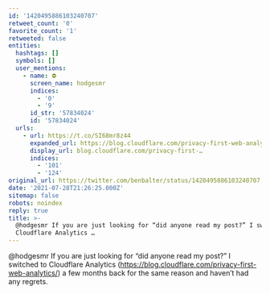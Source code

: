 ```yaml
---
id: '1420495886103240707'
retweet_count: '0'
favorite_count: '1'
retweeted: false
entities:
  hashtags: []
  symbols: []
  user_mentions:
    - name: ⛔️
      screen_name: hodgesmr
      indices:
        - '0'
        - '9'
      id_str: '57834024'
      id: '57834024'
  urls:
    - url: https://t.co/SI68mr8z44
      expanded_url: https://blog.cloudflare.com/privacy-first-web-analytics/
      display_url: blog.cloudflare.com/privacy-first-…
      indices:
        - '101'
        - '124'
original_url: https://twitter.com/benbalter/status/1420495886103240707
date: '2021-07-28T21:26:25.000Z'
sitemap: false
robots: noindex
reply: true
title: >-
  @hodgesmr If you are just looking for “did anyone read my post?” I switched to
  Cloudflare Analytics …
---
```


@hodgesmr If you are just looking for “did anyone read my post?” I switched to Cloudflare Analytics (https://blog.cloudflare.com/privacy-first-web-analytics/) a few months back for the same reason and haven’t had any regrets.